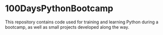 # 100DaysPythonBootcamp
This repository contains code used for training and learning Python during a bootcamp, as well as small projects developed along the way.
